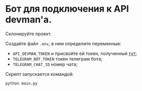 # Бот для подключения к API devman'а.

Склонируйте проект.

Создайте файл `.env`, в нем определите переменные:
- `API_DEVMAN_TOKEN` и присвойте ей токен, полученный [тут](https://dvmn.org/api/docs/);
- `TELEGRAM_BOT_TOKEN` токен телеграм бота;
- `TELEGRAM_CHAT_ID` номер чата;

Скрипт запускается командой:
```
python main.py
```
